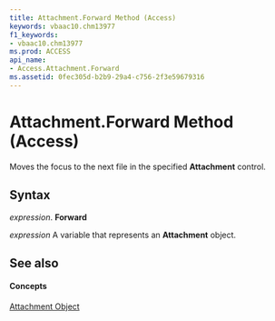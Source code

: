 ```yaml
---
title: Attachment.Forward Method (Access)
keywords: vbaac10.chm13977
f1_keywords:
- vbaac10.chm13977
ms.prod: ACCESS
api_name:
- Access.Attachment.Forward
ms.assetid: 0fec305d-b2b9-29a4-c756-2f3e59679316
---
```



# Attachment.Forward Method (Access)

Moves the focus to the next file in the specified  **Attachment** control.


## Syntax

 _expression_. **Forward**

 _expression_ A variable that represents an **Attachment** object.


## See also


#### Concepts


[Attachment Object](attachment-object-access.md)

